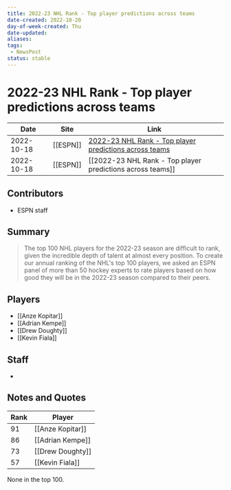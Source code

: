 ```yaml
---
title: 2022-23 NHL Rank - Top player predictions across teams
date-created: 2022-10-20
day-of-week-created: Thu
date-updated: 
aliases: 
tags:
 - NewsPost
status: stable
---
```


# 2022-23 NHL Rank - Top player predictions across teams

| Date       | Site     | Link                                                                                                                                                 |
| ---------- | -------- | ---------------------------------------------------------------------------------------------------------------------------------------------------- |
| 2022-10-18 | [[ESPN]]         | [2022-23 NHL Rank - Top player predictions across teams](https://www.espn.com/nhl/story/_/id/34817672/2022-23-nhl-rank-top-player-predictions-teams) |
| 2022-10-18 | [[ESPN]] | [[2022-23 NHL Rank - Top player predictions across teams]]                                                                                           |

## Contributors
- ESPN staff


## Summary
> The top 100 NHL players for the 2022-23 season are difficult to rank, given the incredible depth of talent at almost every position.
> To create our annual ranking of the NHL's top 100 players, we asked an ESPN panel of more than 50 hockey experts to rate players based on how good they will be in the 2022-23 season compared to their peers.


## Players
- [[Anze Kopitar]]
- [[Adrian Kempe]]
- [[Drew Doughty]]
- [[Kevin Fiala]]


## Staff
- 


## Notes and Quotes
| Rank | Player           |
| ---- | ---------------- |
| 91   | [[Anze Kopitar]] |
| 86   | [[Adrian Kempe]] |
| 73   | [[Drew Doughty]] |
| 57   | [[Kevin Fiala]]  |

 None in the top 100.
